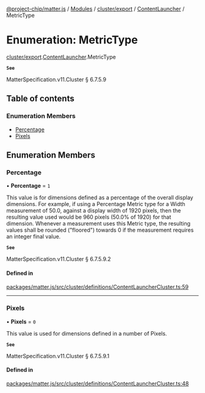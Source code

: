 [@project-chip/matter.js](../README.md) / [Modules](../modules.md) / [cluster/export](../modules/cluster_export.md) / [ContentLauncher](../modules/cluster_export.ContentLauncher.md) / MetricType

# Enumeration: MetricType

[cluster/export](../modules/cluster_export.md).[ContentLauncher](../modules/cluster_export.ContentLauncher.md).MetricType

**`See`**

MatterSpecification.v11.Cluster § 6.7.5.9

## Table of contents

### Enumeration Members

- [Percentage](cluster_export.ContentLauncher.MetricType.md#percentage)
- [Pixels](cluster_export.ContentLauncher.MetricType.md#pixels)

## Enumeration Members

### Percentage

• **Percentage** = ``1``

This value is for dimensions defined as a percentage of the overall display dimensions. For example, if
using a Percentage Metric type for a Width measurement of 50.0, against a display width of 1920 pixels, then
the resulting value used would be 960 pixels (50.0% of 1920) for that dimension. Whenever a measurement uses
this Metric type, the resulting values shall be rounded ("floored") towards 0 if the measurement requires an
integer final value.

**`See`**

MatterSpecification.v11.Cluster § 6.7.5.9.2

#### Defined in

[packages/matter.js/src/cluster/definitions/ContentLauncherCluster.ts:59](https://github.com/project-chip/matter.js/blob/6d3b6a5d957d88a9231d6ecab4bb41f8133112be/packages/matter.js/src/cluster/definitions/ContentLauncherCluster.ts#L59)

___

### Pixels

• **Pixels** = ``0``

This value is used for dimensions defined in a number of Pixels.

**`See`**

MatterSpecification.v11.Cluster § 6.7.5.9.1

#### Defined in

[packages/matter.js/src/cluster/definitions/ContentLauncherCluster.ts:48](https://github.com/project-chip/matter.js/blob/6d3b6a5d957d88a9231d6ecab4bb41f8133112be/packages/matter.js/src/cluster/definitions/ContentLauncherCluster.ts#L48)
